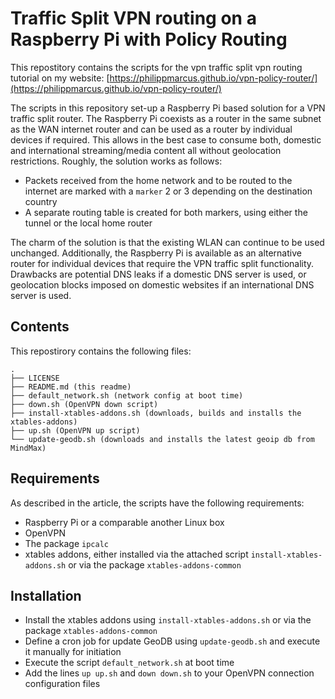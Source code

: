 # Traffic Split VPN routing on a Raspberry Pi with Policy Routing 

This repostitory contains the scripts for the vpn traffic split vpn routing tutorial on my website: [https://philippmarcus.github.io/vpn-policy-router/](https://philippmarcus.github.io/vpn-policy-router/)


The scripts in this repository set-up a Raspberry Pi based solution for a VPN traffic split router. The Raspberry Pi coexists as a router in the same subnet as the WAN internet router and can be used as a router by individual devices if required. This allows in the best case to consume both, domestic and international streaming/media content all without geolocation restrictions. Roughly, the solution works as follows:

- Packets received from the home network and to be routed to the internet are marked with a `marker` 2 or 3 depending on the destination country
- A separate routing table is created for both markers, using either the tunnel or the local home router

The charm of the solution is that the existing WLAN can continue to be used unchanged. Additionally, the Raspberry Pi is available as an alternative router for individual devices that require the VPN traffic split functionality. Drawbacks are potential DNS leaks if a domestic DNS server is used, or geolocation blocks imposed on domestic websites if an international DNS server is used.

## Contents

This repostirory contains the following files:

```
.
├── LICENSE
├── README.md (this readme)
├── default_network.sh (network config at boot time)
├── down.sh (OpenVPN down script)
├── install-xtables-addons.sh (downloads, builds and installs the xtables-addons)
├── up.sh (OpenVPN up script)
└── update-geodb.sh (downloads and installs the latest geoip db from MindMax)
```

## Requirements

As described in the article, the scripts have the following requirements:

- Raspberry Pi or a comparable another Linux box
- OpenVPN
- The package `ipcalc`
- xtables addons, either installed via the attached script `install-xtables-addons.sh` or via the package `xtables-addons-common`

## Installation

- Install the xtables addons using `install-xtables-addons.sh` or via the package `xtables-addons-common`
- Define a cron job for update GeoDB using `update-geodb.sh` and execute it manually for initiation
- Execute the script `default_network.sh` at boot time
- Add the lines `up up.sh` and `down down.sh` to your OpenVPN connection configuration files